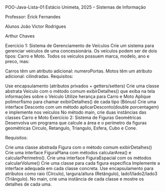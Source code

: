 POO-Java-Lista-01
Estácio Unimeta, 2025 – Sistemas de Informação

Professor: Érick Fernandes

Alunos
João Victor Rodrigues

Arthur Chaves

Exercício 1: Sistema de Gerenciamento de Veículos
Crie um sistema para gerenciar veículos de uma concessionária. Os veículos podem ser de dois tipos: Carro e Moto. Todos os veículos possuem marca, modelo, ano e preco, mas:

Carros têm um atributo adicional: numeroPortas.
Motos têm um atributo adicional: cilindradas.
Requisitos:

Use encapsulamento (atributos privados + getters/setters)
Crie uma classe abstrata Veiculo com o método comum exibirDetalhes() que exiba na tela informações sobre o Veículo
Utilize herança para Carro e Moto
Aplique polimorfismo para chamar exibirDetalhes() de cada tipo
(Bônus) Crie uma interface Desconto com um método aplicarDesconto(double porcentagem) e implemente nos veículos
No método main, crie duas instâncias das classes Carro e Moto
Exercício 2: Sistema de Figuras Geométricas
Desenvolva um programa que calcule a área e o perímetro da figuras geométricas Circulo, Retangulo, Triangulo, Esfera, Cubo e Cone.

Requisitos:

Crie uma classe abstrada Figura com o método comum exibirDetalhes()
Crie uma interface FiguraPlana com métodos calcularArea() e calcularPerimetro().
Crie uma interface FiguraEspacial com os métodos calcularVolume()
Crie uma classe para cada figura específica
Implemente a interface adequada em cada classe concreta.
Use encapsulamento para atributos como raio (Círculo), largura/altura (Retângulo), lado1/lado2/lado3 (Triângulo).
No main, crie uma instância de cada classe e mostre os detalhes de cada uma.
